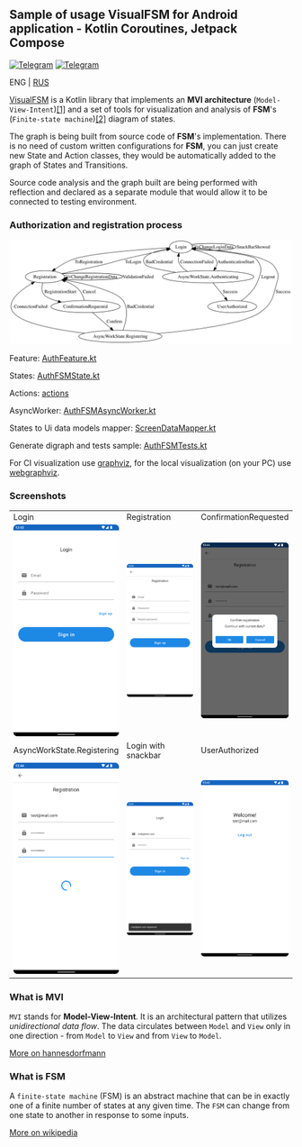 ## Sample of usage VisualFSM for Android application - Kotlin Coroutines, Jetpack Compose

[![Telegram](https://img.shields.io/static/v1?label=Telegram&message=Channel&color=0088CC)](https://t.me/visualfsm)
[![Telegram](https://img.shields.io/static/v1?label=Telegram&message=Chat&color=0088CC)](https://t.me/visualfsm_support)

ENG | [RUS](docs/README-RU.md)

[VisualFSM](https://github.com/Kontur-Mobile/VisualFSM) is a Kotlin library that implements an **MVI architecture**
(`Model-View-Intent`)[[1]](#what-is-mvi) and a set of tools for visualization and analysis of
**FSM**'s (`Finite-state machine`)[[2]](#what-is-fsm) diagram of states.

The graph is being built from source code of **FSM**'s implementation. There is no need of custom
written configurations for **FSM**, you can just create new State and Action classes, they would be
automatically added to the graph of States and Transitions.

Source code analysis and the graph built are being performed with reflection and declared as a
separate module that would allow it to be connected to testing environment.

### Authorization and registration process

<img src="docs/graph.png" alt="graph"/>

Feature: [AuthFeature.kt](./app/src/main/java/ru/kontur/mobile/visualfsm/sample_android/feature/auth/fsm/AuthFeature.kt)

States: [AuthFSMState.kt](./app/src/main/java/ru/kontur/mobile/visualfsm/sample_android/feature/auth/fsm/AuthFSMState.kt)

Actions: [actions](./app/src/main/java/ru/kontur/mobile/visualfsm/sample_android/feature/auth/fsm/actions)

AsyncWorker: [AuthFSMAsyncWorker.kt](./app/src/main/java/ru/kontur/mobile/visualfsm/sample_android/feature/auth/fsm/AuthFSMAsyncWorker.kt)

States to Ui data models mapper: [ScreenDataMapper.kt](./app/src/main/java/ru/kontur/mobile/visualfsm/sample_android/ui/auth/ScreenDataMapper.kt)

Generate digraph and tests
sample: [AuthFSMTests.kt](./app/src/test/java/ru/kontur/mobile/visualfsm/sample_android/AuthFSMTests.kt)

For CI visualization use [graphviz](https://graphviz.org/doc/info/command.html), for the local visualization (on your
PC) use [webgraphviz](http://www.webgraphviz.com/).

### Screenshots

<table width="100%">
  <tr>
  <td width="33%">Login</td>
  <td width="33%">Registration</td>
  <td width="33%">ConfirmationRequested</td>
  </tr>
  <tr>
  <td width="33%"><img src="./docs/login.png"/></td>
  <td width="33%"><img src="./docs/reg.png"/></td>
  <td width="33%"><img src="./docs/confirm.png"/></td>
  </tr>
  <tr>
  <td width="33%">AsyncWorkState.Registering</td>
  <td width="33%">Login with snackbar</td>
  <td width="33%">UserAuthorized</td>
  </tr>
  <tr>
  <td width="33%"><img src="./docs/reg_progress.png"/></td>
  <td width="33%"><img src="./docs/snack.png"/></td>
  <td width="33%"><img src="./docs/welcome.png"/></td>
  </tr>
</table>

### What is MVI

`MVI` stands for **Model-View-Intent**. It is an architectural pattern that utilizes _unidirectional
data flow_. The data circulates between `Model` and `View` only in one direction - from `Model`
to `View` and from `View` to `Model`.

[More on hannesdorfmann](http://hannesdorfmann.com/android/model-view-intent/)

### What is FSM

A `finite-state machine` (FSM) is an abstract machine that can be in exactly one of a finite number
of states at any given time. The `FSM` can change from one state to another in response to some
inputs.

[More on wikipedia](https://en.wikipedia.org/wiki/Finite-state_machine)